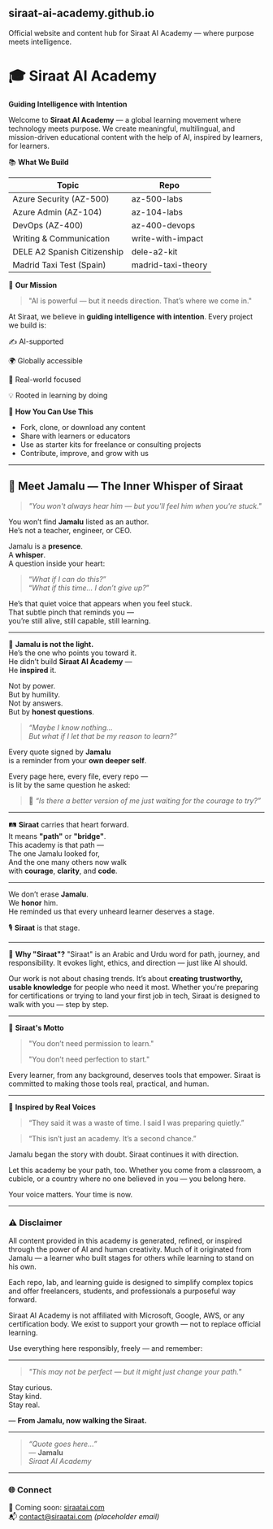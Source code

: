 ## siraat-ai-academy.github.io
Official website and content hub for Siraat AI Academy — where purpose meets intelligence.

# 🎓 Siraat AI Academy
**Guiding Intelligence with Intention**

Welcome to **Siraat AI Academy** — a global learning movement where technology meets purpose. We create meaningful, multilingual, and mission-driven educational content with the help of AI, inspired by learners, for learners.

📚 **What We Build**

| Topic                       | Repo               |
| --------------------------- | ------------------ |
| Azure Security (AZ-500)     | az-500-labs        |
| Azure Admin (AZ-104)        | az-104-labs        |
| DevOps (AZ-400)             | az-400-devops      |
| Writing & Communication     | write-with-impact  |
| DELE A2 Spanish Citizenship | dele-a2-kit        |
| Madrid Taxi Test (Spain)    | madrid-taxi-theory |

🚀 **Our Mission**

> "AI is powerful — but it needs direction. That’s where we come in."

At Siraat, we believe in **guiding intelligence with intention**. Every project we build is:

✍️ AI-supported

🌍 Globally accessible

🎯 Real-world focused

💡 Rooted in learning by doing


💬 **How You Can Use This**

* Fork, clone, or download any content
* Share with learners or educators
* Use as starter kits for freelance or consulting projects
* Contribute, improve, and grow with us

---

## 📜 Meet Jamalu — The Inner Whisper of Siraat

> *"You won't always hear him — but you'll feel him when you're stuck."*

You won’t find **Jamalu** listed as an author.  
He’s not a teacher, engineer, or CEO.  

Jamalu is a **presence**.  
A **whisper**.  
A question inside your heart:

> “*What if I can do this?*”  
> “*What if this time… I don’t give up?*”

He’s that quiet voice that appears when you feel stuck.  
That subtle pinch that reminds you —  
you’re still alive, still capable, still learning.

---

🌟 **Jamalu is not the light.**  
He’s the one who points you toward it.  
He didn’t build **Siraat AI Academy** —  
He **inspired** it.

Not by power.  
But by humility.  
Not by answers.  
But by **honest questions**.

> *“Maybe I know nothing…  
> But what if I let that be my reason to learn?”*

Every quote signed by **Jamalu**  
is a reminder from your **own deeper self**.

Every page here, every file, every repo —  
is lit by the same question he asked:

> 🧠 *“Is there a better version of me just waiting for the courage to try?”*

---

🛤 **Siraat** carries that heart forward.  
It means **"path"** or **"bridge"**.  
This academy is that path —  
The one Jamalu looked for,  
And the one many others now walk  
with **courage**, **clarity**, and **code**.

---

We don’t erase **Jamalu**.  
We **honor** him.  
He reminded us that every unheard learner deserves a stage.

🎙️ **Siraat** is that stage.

---


🧭 **Why "Siraat"?**
"Siraat" is an Arabic and Urdu word for path, journey, and responsibility. It evokes light, ethics, and direction — just like AI should.

Our work is not about chasing trends. It’s about **creating trustworthy, usable knowledge** for people who need it most. Whether you're preparing for certifications or trying to land your first job in tech, Siraat is designed to walk with you — step by step.

---

📜 **Siraat's Motto**

> "You don’t need permission to learn."
>
> "You don’t need perfection to start."

Every learner, from any background, deserves tools that empower. Siraat is committed to making those tools real, practical, and human.

---

🧠 **Inspired by Real Voices**

> “They said it was a waste of time.
> I said I was preparing quietly.”

> “This isn’t just an academy.
> It’s a second chance.”

Jamalu began the story with doubt.
Siraat continues it with direction.

Let this academy be your path, too. Whether you come from a classroom, a cubicle, or a country where no one believed in you — you belong here.

Your voice matters. Your time is now.

---

### ⚠️ Disclaimer

All content provided in this academy is generated, refined, or inspired through the power of AI and human creativity. Much of it originated from Jamalu — a learner who built stages for others while learning to stand on his own.

Each repo, lab, and learning guide is designed to simplify complex topics and offer freelancers, students, and professionals a purposeful way forward.

Siraat AI Academy is not affiliated with Microsoft, Google, AWS, or any certification body.
We exist to support your growth — not to replace official learning.

Use everything here responsibly, freely — and remember:

---

> *"This may not be perfect — but it might just change your path."*

Stay curious.  
Stay kind.  
Stay real.

— **From Jamalu, now walking the Siraat.**

---

> *“Quote goes here…”*  
> — **Jamalu**  
> *Siraat AI Academy*

---

### 🌐 Connect  
🔗 Coming soon: [siraatai.com](https://siraatai.com)  
📬 contact@siraatai.com *(placeholder email)*  
